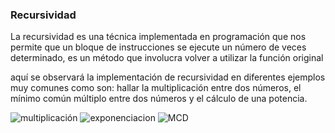 ### Recursividad
La recursividad es una técnica implementada en programación que nos permite que un bloque de instrucciones se ejecute un
número de veces determinado, es un método que involucra volver a utilizar la función original

aquí se observará la implementación de recursividad en diferentes ejemplos muy comunes como son: hallar la multiplicación
entre dos números, el mínimo común múltiplo entre dos números y el cálculo de una potencia.

![multiplicación](pictures/multiplicacion.jpg "mult")
![exponenciacion](pictures/exponenciacion.jpg "exp")
![MCD](pictures/MCD.jpg "mcd")



